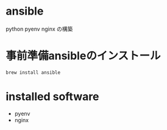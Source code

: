 ansible
==============

python pyenv nginx の構築

# 事前準備ansibleのインストール
```shell
brew install ansible
```

# installed software
- pyenv
- nginx

